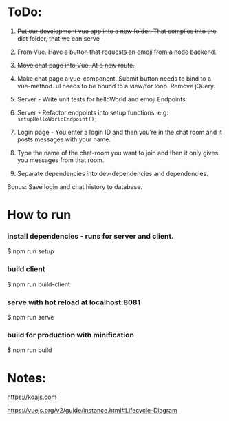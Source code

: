 ToDo:
=====

1. ~~Put our development vue app into a new folder. That compiles into the dist folder, that we can serve~~

2. ~~From Vue. Have a button that requests an emoji from a node backend.~~

3. ~~Move chat page into Vue. At a new route.~~

4. Make chat page a vue-component.
    Submit button needs to bind to a vue-method.
    ul needs to be bound to a view/for loop.
    Remove jQuery.  

3. Server - Write unit tests for helloWorld and emoji Endpoints.

4. Server - Refactor endpoints into setup functions. e.g: `setupHelloWorldEndpoint();`

3. Login page - You enter a login ID and then you’re in the chat room and it posts messages with your name.

4. Type the name of the chat-room you want to join and then it only gives you messages from that room.

6. Separate dependencies into dev-dependencies and dependencies.


Bonus:
Save login and chat history to database.

How to run
==========

### install dependencies - runs for server and client.
$ npm run setup

### build client
$ npm run build-client

### serve with hot reload at localhost:8081
$ npm run serve

### build for production with minification
$ npm run build


# Notes:

https://koajs.com

https://vuejs.org/v2/guide/instance.html#Lifecycle-Diagram
